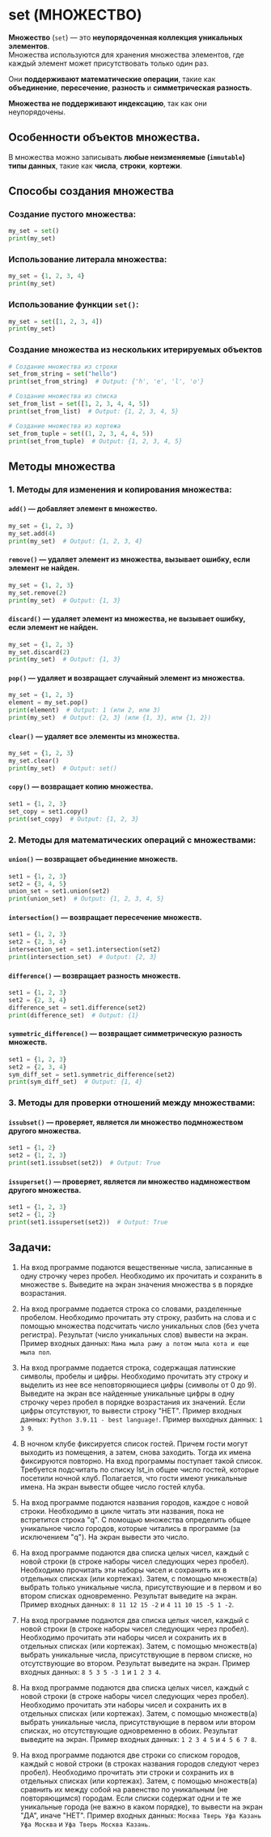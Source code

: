 # set (МНОЖЕСТВО)

**Множество** (`set`) — это **неупорядоченная коллекция уникальных элементов**.  
Множества используются для хранения множества элементов, где каждый элемент может присутствовать только один раз.

Они **поддерживают математические операции**, такие как **объединение**, **пересечение**, **разность** и **симметрическая разность**.

**Множества не поддерживают индексацию**, так как они неупорядочены.

## Особенности объектов множества.

В множества можно записывать **любые неизменяемые (`immutable`) типы данных**, такие как **числа**, **строки**, **кортежи**.

## Способы создания множества

### **Создание пустого множества**:

```python
my_set = set()
print(my_set)
```

### **Использование литерала множества**:

```python
my_set = {1, 2, 3, 4}
print(my_set)
```

### **Использование функции `set()`**:

```python
my_set = set([1, 2, 3, 4])
print(my_set)
```

### Создание множества из нескольких итерируемых объектов

```python
# Создание множества из строки
set_from_string = set("hello")
print(set_from_string)  # Output: {'h', 'e', 'l', 'o'}

# Создание множества из списка
set_from_list = set([1, 2, 3, 4, 4, 5])
print(set_from_list)  # Output: {1, 2, 3, 4, 5}

# Создание множества из кортежа
set_from_tuple = set((1, 2, 3, 4, 4, 5))
print(set_from_tuple)  # Output: {1, 2, 3, 4, 5}
```

## Методы множества

### 1. Методы для изменения и копирования множества:

#### `add()` — **добавляет элемент в множество**.

```python
my_set = {1, 2, 3}
my_set.add(4)
print(my_set)  # Output: {1, 2, 3, 4}
```

#### `remove()` — **удаляет элемент из множества, вызывает ошибку, если элемент не найден**.

```python
my_set = {1, 2, 3}
my_set.remove(2)
print(my_set)  # Output: {1, 3}
```

#### `discard()` — **удаляет элемент из множества, не вызывает ошибку, если элемент не найден**.

```python
my_set = {1, 2, 3}
my_set.discard(2)
print(my_set)  # Output: {1, 3}
```

#### `pop()` — **удаляет и возвращает случайный элемент из множества**.

```python
my_set = {1, 2, 3}
element = my_set.pop()
print(element)  # Output: 1 (или 2, или 3)
print(my_set)  # Output: {2, 3} (или {1, 3}, или {1, 2})
```

#### `clear()` — **удаляет все элементы из множества**.

```python
my_set = {1, 2, 3}
my_set.clear()
print(my_set)  # Output: set()
```

#### `copy()` — **возвращает копию множества**.

```python
set1 = {1, 2, 3}
set_copy = set1.copy()
print(set_copy)  # Output: {1, 2, 3}
```

### 2. Методы для математических операций с множествами:

#### `union()` — **возвращает объединение множеств**.

```python
set1 = {1, 2, 3}
set2 = {3, 4, 5}
union_set = set1.union(set2)
print(union_set)  # Output: {1, 2, 3, 4, 5}
```

#### `intersection()` — **возвращает пересечение множеств**.

```python
set1 = {1, 2, 3}
set2 = {2, 3, 4}
intersection_set = set1.intersection(set2)
print(intersection_set)  # Output: {2, 3}
```

#### `difference()` — **возвращает разность множеств**.

```python
set1 = {1, 2, 3}
set2 = {2, 3, 4}
difference_set = set1.difference(set2)
print(difference_set)  # Output: {1}
```

#### `symmetric_difference()` — **возвращает симметрическую разность множеств**.

```python
set1 = {1, 2, 3}
set2 = {2, 3, 4}
sym_diff_set = set1.symmetric_difference(set2)
print(sym_diff_set)  # Output: {1, 4}
```

### 3. Методы для проверки отношений между множествами:

#### `issubset()` — **проверяет, является ли множество подмножеством другого множества**.

```python
set1 = {1, 2}
set2 = {1, 2, 3}
print(set1.issubset(set2))  # Output: True
```

#### `issuperset()` — **проверяет, является ли множество надмножеством другого множества**.

```python
set1 = {1, 2, 3}
set2 = {1, 2}
print(set1.issuperset(set2))  # Output: True
```

## Задачи:

1. На вход программе подаются вещественные числа, записанные в одну строчку через пробел. Необходимо их прочитать и сохранить в множестве s. Выведите на экран значения множества s в порядке возрастания.

2. На вход программе подается строка со словами, разделенные пробелом. Необходимо прочитать эту строку, разбить на слова и с помощью множества подсчитать число уникальных слов (без учета регистра). Результат (число уникальных слов) вывести на экран. Пример входных данных: `Мама мыла раму а потом мыла кота и еще мыла пол`.

3. На вход программе подается строка, содержащая латинские символы, пробелы и цифры. Необходимо прочитать эту строку и выделить из нее все неповторяющиеся цифры (символы от 0 до 9). Выведите на экран все найденные уникальные цифры в одну строчку через пробел в порядке возрастания их значений. Если цифры отсутствуют, то вывести строку "НЕТ". Пример входных данных: `Python 3.9.11 - best language!`. Пример выходных данных: `1 3 9`.

4. В ночном клубе фиксируется список гостей. Причем гости могут выходить из помещения, а затем, снова заходить. Тогда их имена фиксируются повторно. На вход программы поступает такой список. Требуется подсчитать по списку lst_in общее число гостей, которые посетили ночной клуб. Полагается, что гости имеют уникальные имена. На экран вывести общее число гостей клуба.

5. На вход программе подаются названия городов, каждое с новой строки. Необходимо в цикле читать эти названия, пока не встретится строка "q". С помощью множества определить общее уникальное число городов, которые читались в программе (за исключением "q"). На экран вывести это число.

6. На вход программе подаются два списка целых чисел, каждый с новой строки (в строке наборы чисел следующих через пробел). Необходимо прочитать эти наборы чисел и сохранить их в отдельных списках (или кортежах). Затем, с помощью множеств(а) выбрать только уникальные числа, присутствующие и в первом и во втором списках одновременно. Результат выведите на экран. Пример входных данных: `8 11 12 15 -2` и `4 11 10 15 -5 1 -2`.

7. На вход программе подаются два списка целых чисел, каждый с новой строки (в строке наборы чисел следующих через пробел). Необходимо прочитать эти наборы чисел и сохранить их в отдельных списках (или кортежах). Затем, с помощью множеств(а) выбрать уникальные числа, присутствующие в первом списке, но отсутствующие во втором. Результат выведите на экран. Пример входных данных: `8 5 3 5 -3 1` и `1 2 3 4`.

8. На вход программе подаются два списка целых чисел, каждый с новой строки (в строке наборы чисел следующих через пробел). Необходимо прочитать эти наборы чисел и сохранить их в отдельных списках (или кортежах). Затем, с помощью множеств(а) выбрать уникальные числа, присутствующие в первом или втором списках, но отсутствующие одновременно в обоих. Результат выведите на экран. Пример входных данных: `1 2 3 4 5` и `4 5 6 7 8`.

9. На вход программе подаются две строки со списком городов, каждый с новой строки (в строках названия городов следуют через пробел). Необходимо прочитать эти строки и сохранить их в отдельных списках (или кортежах). Затем, с помощью множеств(а) сравнить их между собой на равенство по уникальным (не повторяющимся) городам. Если списки содержат одни и те же уникальные города (не важно в каком порядке), то вывести на экран "ДА", иначе "НЕТ". Пример входных данных: `Москва Тверь Уфа Казань Уфа Москва` и `Уфа Тверь Москва Казань`.

